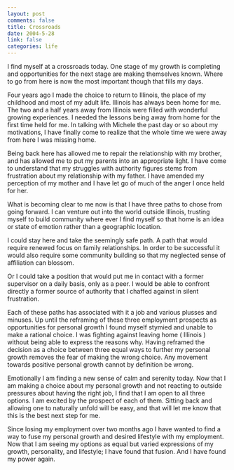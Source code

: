 ```yaml
--- 
layout: post
comments: false
title: Crossroads
date: 2004-5-28
link: false
categories: life
---
```

I find myself at a crossroads today. One stage of my growth is completing and opportunities for the next stage are making themselves known. Where to go from here is now the most important though that fills my days.

Four years ago I made the choice to return to Illinois, the place of my childhood and most of my adult life. Illinois has always been home for me. The two and a half years away from Illinois were filled with wonderful growing experiences. I needed the lessons being away from home for the first time held for me. In talking with Michele the past day or so about my motivations, I have finally come to realize that the whole time we were away from here I was missing home.

Being back here has allowed me to repair the relationship with my brother, and has allowed me to put my parents into an appropriate light. I have come to understand that my struggles with authority figures stems from frustration about my relationship with my father. I have amended my perception of my mother and I have let go of much of the anger I once held for her.

What is becoming clear to me now is that I have three paths to chose from going forward. I can venture out into the world outside Illinois, trusting myself to build community where ever I find myself so that home is an idea or state of emotion rather than a geographic location.

I could stay here and take the seemingly safe path. A path that would require renewed focus on family relationships. In order to be successful it would also require some community building so that my neglected sense of affiliation can blossom.

Or I could take a position that would put me in contact with a former supervisor on a daily basis, only as a peer. I would be able to confront directly a former source of authority that I chaffed against in silent frustration.

Each of these paths has associated with it a job and various plusses and minuses. Up until the reframing of these three employment prospects as opportunities for personal growth I found myself stymied and unable to make a rational choice. I was fighting against leaving home ( Illinois ) without being able to express the reasons why. Having reframed the decision as a choice between three equal ways to further my personal growth removes the fear of making the wrong choice. Any movement towards positive personal growth cannot by definition be wrong.

Emotionally I am finding a new sense of calm and serenity today. Now that I am making a choice about my personal growth and not reacting to outside pressures about having the right job, I find that I am open to all three options. I am excited by the prospect of each of them. Sitting back and allowing one to naturally unfold will be easy, and that will let me know that this is the best next step for me.

Since losing my employment over two months ago I have wanted to find a way to fuse my personal growth and desired lifestyle with my employment. Now that I am seeing my options as equal but varied expressions of my growth, personality, and lifestyle; I have found that fusion. And I have found my power again.
